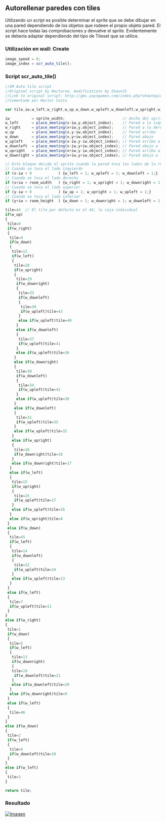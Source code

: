 ## Autorellenar paredes con tiles
Utilizando un script es posible determinar el sprite que se debe dibujar en una pared dependiendo de los objetos que rodeen el propio objeto pared. El script hace todas las comprobaciones y devuelve el sprite. Evidentemente se debería adaptar dependiendo del tipo de Tileset que se utilice.

### Utilización en wall: Create
```javascript
image_speed = 0;
image_index = scr_auto_tile();
```

### Script scr_auto_tile()
```javascript
//GM Auto tile script
//Original script by Nocturne, modifications by ShaunJS
//Link to original script: http://gmc.yoyogames.com/index.php?showtopic=416796?st=0
//Comentado por Hector Costa

var tile,iw,w_left,w_right,w_up,w_down,w_upleft,w_downleft,w_upright,w_downright;

iw          = sprite_width;                          // Ancho del sprite
w_left      = place_meeting(x-iw,y,object_index);    // Pared a la izquierda
w_right     = place_meeting(x+iw,y,object_index);    // Pared a la derecha
w_up        = place_meeting(x,y-iw,object_index);    // Pared arriba
w_down      = place_meeting(x,y+iw,object_index);    // Pared abajo
w_upleft    = place_meeting(x-iw,y-iw,object_index); // Pared arriba a la izquierda
w_downleft  = place_meeting(x-iw,y+iw,object_index); // Pared abajo a la izquierda
w_upright   = place_meeting(x+iw,y-iw,object_index); // Pared arriba a la derecha
w_downright = place_meeting(x+iw,y+iw,object_index); // Pared abajo a la derecha

// Este bloque decide el sprite cuando la pared toca los lados de la room
// Cuando se toca el lado izquierdo
if (x-iw < 0            ) {w_left = 1; w_upleft = 1; w_downleft = 1;} 
// Cuando se toca el lado derecho
if (x+iw > room_width   ) {w_right = 1; w_upright = 1; w_downright = 1;}
// Cuando se toca el lado superior
if (y-iw < 0            ) {w_up = 1; w_upright = 1; w_upleft = 1;}
// Cuando se toca el lado inferior
if (y+iw > room_height  ) {w_down = 1; w_downright = 1; w_downleft = 1;}

tile=44  // El tile por defecto es el 44, la caja individual
if(w_up)
{
 tile=0
 if(w_right)
 {
  tile=4
  if(w_down)
  {
   tile=12
   if(w_left)
   {
    tile=28
    if(w_upright)
    {
     tile=29
     if(w_downright)
     {
      tile=33
      if(w_downleft)
      {
       tile=39
       if(w_upleft)tile=43
      }
      else if(w_upleft)tile=40
     }
     else if(w_downleft)
     {
      tile=37
      if(w_upleft)tile=41
     }
     else if(w_upleft)tile=36
    }
    else if(w_downright)
    {
     tile=30
     if(w_downleft)
     {
      tile=34
      if(w_upleft)tile=42
     }
     else if(w_upleft)tile=38
    }
    else if(w_downleft)
    {
     tile=31
     if(w_upleft)tile=35
    }
    else if(w_upleft)tile=32
   }
   else if(w_upright)
   {
    tile=16
    if(w_downright)tile=18
   }
   else if(w_downright)tile=17
  }
  else if(w_left)
  {
   tile=15
   if(w_upright)
   {
    tile=25
    if(w_upleft)tile=27
   }
   else if(w_upleft)tile=26
  }
  else if(w_upright)tile=8
 }
 else if(w_down)
 {
  tile=45
  if(w_left)
  {
   tile=14
   if(w_downleft)
   {
    tile=22
    if(w_upleft)tile=24
   }
   else if(w_upleft)tile=23
  }
 }
 else if(w_left)
 {
  tile=7
  if(w_upleft)tile=11
 }
}
else if(w_right)
{
 tile=1
 if(w_down)
 {
  tile=5
  if(w_left)
  {
   tile=13
   if(w_downright)
   {
   tile=19
    if(w_downleft)tile=21
   }
   else if(w_downleft)tile=20
  }
  else if(w_downright)tile=9
 }
 else if(w_left)
 {
  tile=46
 }
}
else if(w_down)
{
 tile=2
 if(w_left)
 {
  tile=6
  if(w_downleft)tile=10
 }
}
else if(w_left)
{
 tile=3
}

return tile;
```

### Resultado
[![Imagen](https://github.com/hcosta/referencia-gml/raw/master/aprendizaje/basicos/09_autorellenar_paredes_con_tiles.gmx/captura.jpg)](https://github.com/hcosta/referencia-gml/raw/master/aprendizaje/basicos/09_autorellenar_paredes_con_tiles.gmx/captura.jpg)